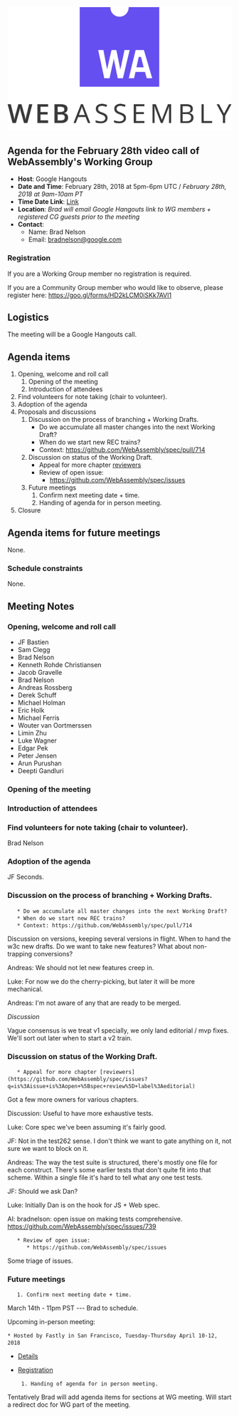 ![WebAssembly logo](/images/WebAssembly.png)

## Agenda for the February 28th video call of WebAssembly's Working Group

- **Host**: Google Hangouts
- **Date and Time**: February 28th, 2018 at 5pm-6pm UTC / *February 28th, 2018 at 9am-10am PT*
- **Time Date Link**: [Link](https://www.timeanddate.com/worldclock/fixedtime.html?msg=WebAssembly+WG+Meeting&iso=20180228T09&p1=224&ah=1)
- **Location**: *Brad will email Google Hangouts link to WG members + registered CG guests prior to the meeting*
- **Contact**:
    - Name: Brad Nelson
    - Email: bradnelson@google.com

### Registration

If you are a Working Group member no registration is required.

If you are a Community Group member who would like to observe, please register
here:
https://goo.gl/forms/HD2kLCM0iSKk7AVl1

## Logistics

The meeting will be a Google Hangouts call.

## Agenda items

1. Opening, welcome and roll call
    1. Opening of the meeting
    1. Introduction of attendees
1. Find volunteers for note taking (chair to volunteer).
1. Adoption of the agenda
1. Proposals and discussions
    1. Discussion on the process of branching + Working Drafts.
       * Do we accumulate all master changes into the next Working Draft?
       * When do we start new REC trains?
       * Context: https://github.com/WebAssembly/spec/pull/714
    1. Discussion on status of the Working Draft.
       * Appeal for more chapter [reviewers](https://github.com/WebAssembly/spec/issues?q=is%3Aissue+is%3Aopen+%5Bspec+review%5D+label%3Aeditorial)
       * Review of open issue:
          * https://github.com/WebAssembly/spec/issues
    1. Future meetings
       1. Confirm next meeting date + time.
       1. Handing of agenda for in person meeting.
1. Closure

## Agenda items for future meetings

None.

### Schedule constraints

None.

## Meeting Notes

### Opening, welcome and roll call

* JF Bastien
* Sam Clegg
* Brad Nelson
* Kenneth Rohde Christiansen
* Jacob Gravelle
* Brad Nelson
* Andreas Rossberg
* Derek Schuff
* Michael Holman
* Eric Holk
* Michael Ferris
* Wouter van Oortmerssen
* Limin Zhu
* Luke Wagner
* Edgar Pek
* Peter Jensen
* Arun Purushan
* Deepti Gandluri

### Opening of the meeting

### Introduction of attendees

### Find volunteers for note taking (chair to volunteer).

Brad Nelson

### Adoption of the agenda

JF Seconds.

### Discussion on the process of branching + Working Drafts.
       * Do we accumulate all master changes into the next Working Draft?
       * When do we start new REC trains?
       * Context: https://github.com/WebAssembly/spec/pull/714

Discussion on versions, keeping several versions in flight.
When to hand the w3c new drafts.
Do we want to take new features?
What about non-trapping conversions?

Andreas: We should not let new features creep in.

Luke: For now we do the cherry-picking, but later it will be more mechanical.

Andreas: I'm not aware of any that are ready to be merged.

*Discussion*

Vague consensus is we treat v1 specially, we only land editorial / mvp fixes.
We'll sort out later when to start a v2 train.

### Discussion on status of the Working Draft.
       * Appeal for more chapter [reviewers](https://github.com/WebAssembly/spec/issues?q=is%3Aissue+is%3Aopen+%5Bspec+review%5D+label%3Aeditorial)

Got a few more owners for various chapters.

Discussion: Useful to have more exhaustive tests.

Luke: Core spec we've been assuming it's fairly good.

JF: Not in the test262 sense. I don't think we want to gate anything on it, not sure we want to block on it.

Andreas: The way the test suite is structured, there's mostly one file for each construct. There's some earlier tests that don't quite fit into that scheme. Within a single file it's hard to tell what any one test tests.

JF: Should we ask Dan?

Luke: Initially Dan is on the hook for JS + Web spec.

AI: bradnelson: open issue on making tests comprehensive.
https://github.com/WebAssembly/spec/issues/739


       * Review of open issue:
          * https://github.com/WebAssembly/spec/issues

Some triage of issues.

### Future meetings

       1. Confirm next meeting date + time.

March 14th - 11pm PST --- Brad to schedule.

Upcoming in-person meeting:

	* Hosted by Fastly in San Francisco, Tuesday-Thursday April 10-12, 2018
* [Details](https://github.com/WebAssembly/meetings/blob/master/2018/CG-04.md)
* [Registration](https://docs.google.com/forms/d/e/1FAIpQLSe7o2joyHyjaRkDcDHBZs8Mc9VCMzhCHEKiqm-2xw4dSBRrTw/viewform) 

       1. Handing of agenda for in person meeting.
Tentatively Brad will add agenda items for sections at WG meeting.
Will start a redirect doc for WG part of the meeting.

